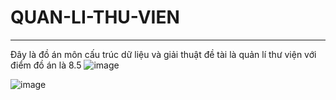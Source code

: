 # QUAN-LI-THU-VIEN
-----------------------------------------------------------------------------------------------------------------------
Đây là đồ án môn cấu trúc dữ liệu và giải thuật đề tài là quản lí thư viện với điểm đồ án là 8.5
![image](https://user-images.githubusercontent.com/82523299/186158951-a973f71e-f083-413c-bfb8-e784744a9e98.png)

![image](https://user-images.githubusercontent.com/82523299/186158398-8d10682a-385d-4bb1-b914-4b9b30130e57.png)
